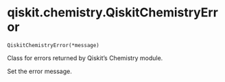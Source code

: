 # qiskit.chemistry.QiskitChemistryError

`QiskitChemistryError(*message)`

Class for errors returned by Qiskit’s Chemistry module.

Set the error message.
